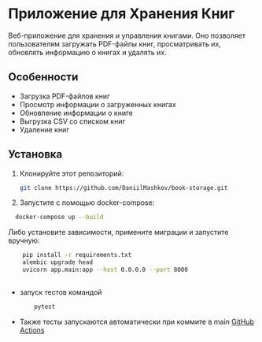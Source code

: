 # Приложение для Хранения Книг

Веб-приложение для хранения и управления книгами. Оно позволяет пользователям загружать PDF-файлы книг, просматривать их, обновлять информацию о книгах и удалять их.

## Особенности

- Загрузка PDF-файлов книг
- Просмотр информации о загруженных книгах
- Обновление информации о книге
- Выгрузка CSV со списком книг
- Удаление книг

## Установка

1. Клонируйте этот репозиторий:

   ```bash
   git clone https://github.com/DaniilMashkov/book-storage.git
2.  Запустите с помощью docker-compose:
  ```bash
    docker-compose up --build
  ```
  Либо установите зависимости, примените миграции и запустите вручную:
  ```bash
      pip install -r requirements.txt
      alembic upgrade head
      uvicorn app.main:app --host 0.0.0.0 --port 8000
  ```
##

- запуск тестов командой
  ```bash
      pytest
  ```
- Также тесты запускаются автоматически при коммите в main [GitHub Actions](https://github.com/DaniilMashkov/FastAPI_BookStorage/actions)



